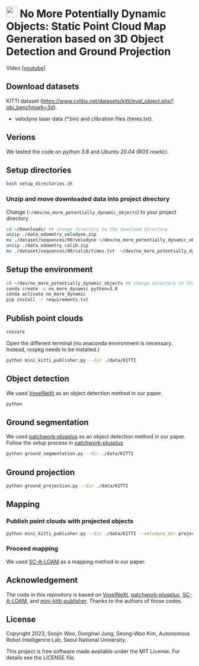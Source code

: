 # <img src="https://github.com/woo-soojin/no_more_potentially_dynamic_objects/assets/73815549/29e620d4-c96c-4929-88f8-4201c29a8aa1" width=30/> No More Potentially Dynamic Objects: Static Point Cloud Map Generation based on 3D Object Detection and Ground Projection
Video [[youtube]](https://youtu.be/u_38A-sj_14?si=VN7Y78UUB_vKdiNe)
## Download datasets
KITTI dataset (https://www.cvlibs.net/datasets/kitti/eval_object.php?obj_benchmark=3d).
- velodyne laser data (*.bin) and clibration files (times.txt).

## Verions
We tested the code on *python 3.8* and *Ubuntu 20.04 (ROS noetic)*.

## Setup directories
```bash
bash setup_directories.sh
```

### Unzip and move downloaded data into project directory
Change (`~/dev/no_more_potentially_dynamic_objects`) to your project directory.
```bash
cd ~/Downloads/ ## change directory to the download directory
unzip ./data_odometry_velodyne.zip
mv ./dataset/sequences/00/velodyne ~/dev/no_more_potentially_dynamic_objects/data/KITTI/origin 
unzip ./data_odometry_calib.zip
mv ./dataset/sequences/00/calib/times.txt  ~/dev/no_more_potentially_dynamic_objects/data/KITTI
```

## Setup the environment
```bash
cd ~/dev/no_more_potentially_dynamic_objects ## change directory to the project directory
conda create -n no_more_dynamic python=3.8
conda activate no_more_dynamic
pip install -r requirements.txt
```

## Publish point clouds
```bash
roscore
```
Open the different terminal (no anaconda environment is necessary. Instead, rospkg needs to be installed.)
```bash
python mini_kitti_publisher.py --dir ./data/KITTI
```

## Object detection
We used [VoxelNeXt](https://github.com/dvlab-research/VoxelNeXt) as an object detection method in our paper.
```bash
python 
```

## Ground segmentation
We used [patchwork-plusplus](https://github.com/url-kaist/patchwork-plusplus) as an object detection method in our paper.
Follow the setup process in [patchwork-plusplus](https://github.com/url-kaist/patchwork-plusplus)
```bash
python ground_segmentation.py --dir ./data/KITTI
```

## Ground projection
```bash
python ground_projection.py --dir ./data/KITTI
```

## Mapping
### Publish point clouds with projected objects
```bash
python mini_kitti_publisher.py --dir ./data/KITTI --velodyne_dir projected
```
### Proceed mapping
We used [SC-A-LOAM](https://github.com/gisbi-kim/SC-A-LOAM) as a mapping method in our paper.


## Acknowledgement
The code in this repository is based on [VoxelNeXt](https://github.com/dvlab-research/VoxelNeXt), [patchwork-plusplus](https://github.com/url-kaist/patchwork-plusplus), [SC-A-LOAM](https://github.com/gisbi-kim/SC-A-LOAM), and [mini-kitti-publisher](https://github.com/gisbi-kim/mini-kitti-publisher). Thanks to the authors of those codes.

## License

Copyright 2023, Soojin Woo, Donghwi Jung, Seong-Woo Kim, Autonomous Robot Intelligence Lab, Seoul National University.

This project is free software made available under the MIT License. For details see the LICENSE file.